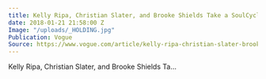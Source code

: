 ```yaml
---
title: Kelly Ripa, Christian Slater, and Brooke Shields Take a SoulCycle
date: 2018-01-21 21:58:00 Z
Image: "/uploads/_HOLDING.jpg"
Publication: Vogue
Source: https://www.vogue.com/article/kelly-ripa-christian-slater-brooke-shields-soulcycle-stacey-griffith-book-party
---
```


Kelly Ripa, Christian Slater, and Brooke Shields Ta...
